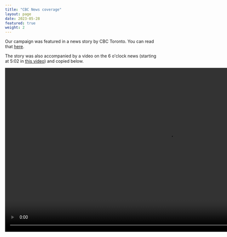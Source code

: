 ```yaml
---
title: "CBC News coverage"
layout: page
date: 2023-05-28
featured: true
weight: 2
---
```


Our campaign was featured in a news story by CBC Toronto. You can read that [here](https://www.cbc.ca/news/canada/toronto/toronto-petition-davenport-go-train-bridge-1.6857160).

The story was also accompanied by a video on the 6 o'clock news (starting at 5:02 in [this video](http://www.cbc.ca/player/play/2215053379558)) and copied below.

<video width="1080" controls>
  <source src="/images/video/cbc_lapping_spot.webm" type="video/webm">
  Your browser does not support the video tag.
</video>
